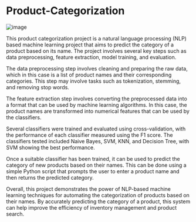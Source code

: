 # Product-Categorization
![image](https://user-images.githubusercontent.com/107554669/231459172-b690870a-c952-418d-acbf-e7b80e3bd30f.png)

This product categorization project is a natural language processing (NLP) based machine learning project that aims to predict the category of a product based on its name. The project involves several key steps such as data preprocessing, feature extraction, model training, and evaluation.

The data preprocessing step involves cleaning and preparing the raw data, which in this case is a list of product names and their corresponding categories. This step may involve tasks such as tokenization, stemming, and removing stop words.

The feature extraction step involves converting the preprocessed data into a format that can be used by machine learning algorithms. In this case, the product names are transformed into numerical features that can be used by the classifiers.

Several classifiers were trained and evaluated using cross-validation, with the performance of each classifier measured using the F1 score. The classifiers tested included Naive Bayes, SVM, KNN, and Decision Tree, with SVM showing the best performance.

Once a suitable classifier has been trained, it can be used to predict the category of new products based on their names. This can be done using a simple Python script that prompts the user to enter a product name and then returns the predicted category.

Overall, this project demonstrates the power of NLP-based machine learning techniques for automating the categorization of products based on their names. By accurately predicting the category of a product, this system can help improve the efficiency of inventory management and product search.
